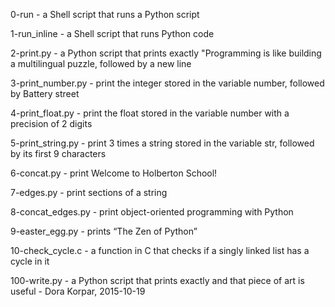 0-run - a Shell script that runs a Python script

1-run_inline - a Shell script that runs Python code

2-print.py - a Python script that prints exactly \"Programming is like building a multilingual puzzle, followed by a new line

3-print_number.py - print the integer stored in the variable number, followed by Battery street

4-print_float.py - print the float stored in the variable number with a precision of 2 digits

5-print_string.py - print 3 times a string stored in the variable str, followed by its first 9 characters

6-concat.py - print Welcome to Holberton School!

7-edges.py - print sections of a string

8-concat_edges.py - print object-oriented programming with Python

9-easter_egg.py - prints “The Zen of Python”

10-check_cycle.c - a function in C that checks if a singly linked list has a cycle in it

100-write.py - a Python script that prints exactly and that piece of art is useful - Dora Korpar, 2015-10-19